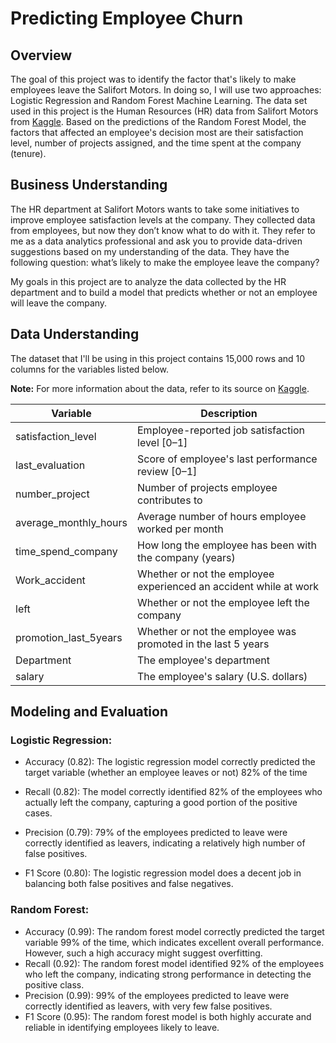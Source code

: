 # Predicting Employee Churn
## Overview 

The goal of this project was to identify the factor that's likely to make employees leave the Salifort Motors. In doing so, I will use two approaches: Logistic Regression and Random Forest Machine Learning. The data set used in this project is the Human Resources (HR) data from Salifort Motors from [Kaggle](https://www.kaggle.com/datasets/mfaisalqureshi/hr-analytics-and-job-prediction?select=HR_comma_sep.csv). Based on the predictions of the Random Forest Model, the factors that affected an employee's decision most are their satisfaction level, number of projects assigned, and the time spent at the company (tenure).

## Business Understanding 

The HR department at Salifort Motors wants to take some initiatives to improve employee satisfaction levels at the company. They collected data from employees, but now they don’t know what to do with it. They refer to me as a data analytics professional and ask you to provide data-driven suggestions based on my understanding of the data. They have the following question: what’s likely to make the employee leave the company?

My goals in this project are to analyze the data collected by the HR department and to build a model that predicts whether or not an employee will leave the company.

## Data Understanding

The dataset that I'll be using in this project contains 15,000 rows and 10 columns for the variables listed below. 

**Note:** For more information about the data, refer to its source on [Kaggle](https://www.kaggle.com/datasets/mfaisalqureshi/hr-analytics-and-job-prediction?select=HR_comma_sep.csv).

Variable  |Description |
-----|-----|
satisfaction_level|Employee-reported job satisfaction level [0&ndash;1]|
last_evaluation|Score of employee's last performance review [0&ndash;1]|
number_project|Number of projects employee contributes to|
average_monthly_hours|Average number of hours employee worked per month|
time_spend_company|How long the employee has been with the company (years)
Work_accident|Whether or not the employee experienced an accident while at work
left|Whether or not the employee left the company
promotion_last_5years|Whether or not the employee was promoted in the last 5 years
Department|The employee's department
salary|The employee's salary (U.S. dollars)

## Modeling and Evaluation

### Logistic Regression:
  
  - Accuracy (0.82): The logistic regression model correctly predicted the target variable (whether an employee leaves or not) 82% of the time
  
  - Recall (0.82): The model correctly identified 82% of the employees who actually left the company, capturing a good portion of the positive cases.
  
  - Precision (0.79): 79% of the employees predicted to leave were correctly identified as leavers, indicating a relatively high number of false positives.
  
  - F1 Score (0.80): The logistic regression model does a decent job in balancing both false positives and false negatives.
        
### Random Forest:

  - Accuracy (0.99): The random forest model correctly predicted the target variable 99% of the time, which indicates excellent overall performance. However, such a high accuracy might suggest overfitting.
  - Recall (0.92): The random forest model identified 92% of the employees who left the company, indicating strong performance in detecting the positive class.
  - Precision (0.99): 99% of the employees predicted to leave were correctly identified as leavers, with very few false positives.
  - F1 Score (0.95): The random forest model is both highly accurate and reliable in identifying employees likely to leave.
